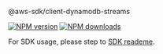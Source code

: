 @aws-sdk/client-dynamodb-streams

[![NPM version](https://img.shields.io/npm/v/@aws-sdk/client-dynamodb-streams/preview.svg)](https://www.npmjs.com/package/@aws-sdk/client-dynamodb-streams)
[![NPM downloads](https://img.shields.io/npm/dm/@aws-sdk/client-dynamodb-streams.svg)](https://www.npmjs.com/package/@aws-sdk/client-dynamodb-streams)

For SDK usage, please step to [SDK reademe](https://github.com/aws/aws-sdk-js-v3).
